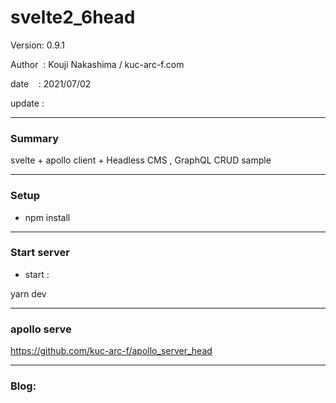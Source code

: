 ﻿# svelte2_6head

 Version: 0.9.1

 Author  : Kouji Nakashima / kuc-arc-f.com

 date    : 2021/07/02

 update  :

***
### Summary

svelte + apollo client + Headless CMS , GraphQL CRUD sample

***
### Setup

* npm install

***
### Start server
* start :

yarn dev

***
### apollo serve
https://github.com/kuc-arc-f/apollo_server_head

***
### Blog:


